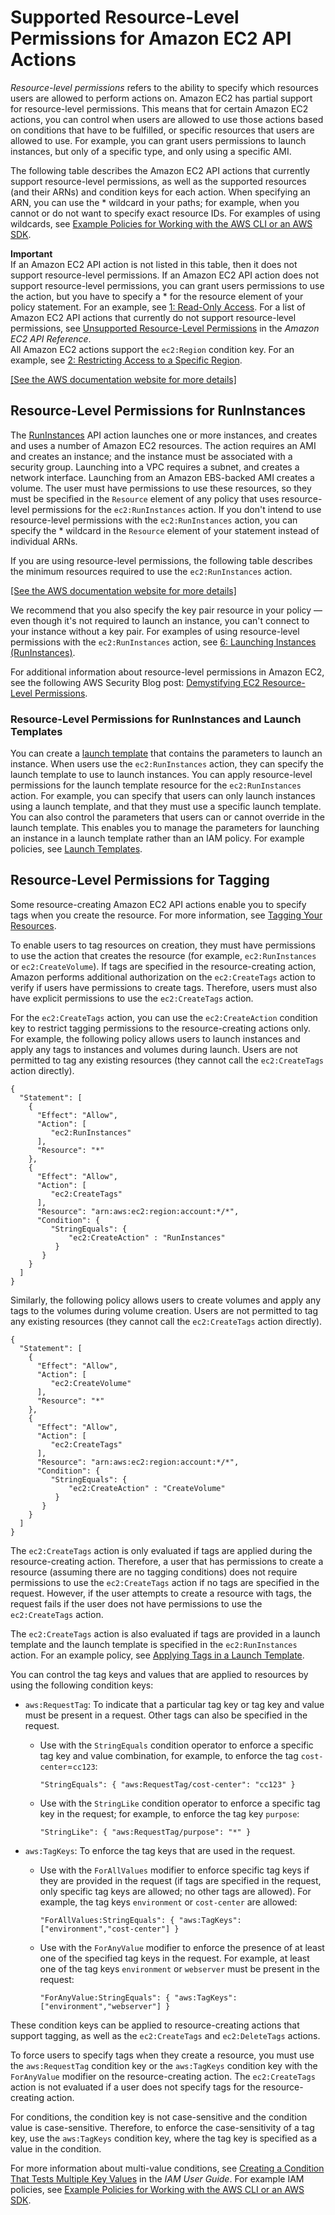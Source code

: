 # Supported Resource\-Level Permissions for Amazon EC2 API Actions<a name="ec2-supported-iam-actions-resources"></a>

*Resource\-level permissions* refers to the ability to specify which resources users are allowed to perform actions on\. Amazon EC2 has partial support for resource\-level permissions\. This means that for certain Amazon EC2 actions, you can control when users are allowed to use those actions based on conditions that have to be fulfilled, or specific resources that users are allowed to use\. For example, you can grant users permissions to launch instances, but only of a specific type, and only using a specific AMI\.

The following table describes the Amazon EC2 API actions that currently support resource\-level permissions, as well as the supported resources \(and their ARNs\) and condition keys for each action\. When specifying an ARN, you can use the \* wildcard in your paths; for example, when you cannot or do not want to specify exact resource IDs\. For examples of using wildcards, see [Example Policies for Working with the AWS CLI or an AWS SDK](ExamplePolicies_EC2.md)\.

**Important**  
If an Amazon EC2 API action is not listed in this table, then it does not support resource\-level permissions\. If an Amazon EC2 API action does not support resource\-level permissions, you can grant users permissions to use the action, but you have to specify a \* for the resource element of your policy statement\. For an example, see [1: Read\-Only Access](ExamplePolicies_EC2.md#iam-example-read-only)\. For a list of Amazon EC2 API actions that currently do not support resource\-level permissions, see [Unsupported Resource\-Level Permissions](http://docs.aws.amazon.com/AWSEC2/latest/APIReference/ec2-api-permissions.html#ec2-api-unsupported-resource-permissions) in the *Amazon EC2 API Reference*\.   
All Amazon EC2 actions support the `ec2:Region` condition key\. For an example, see [2: Restricting Access to a Specific Region](ExamplePolicies_EC2.md#iam-example-region)\.

[\[See the AWS documentation website for more details\]](http://docs.aws.amazon.com/AWSEC2/latest/UserGuide/ec2-supported-iam-actions-resources.html)

## Resource\-Level Permissions for RunInstances<a name="supported-iam-actions-runinstances"></a>

The [RunInstances](http://docs.aws.amazon.com/AWSEC2/latest/APIReference/ApiReference-query-RunInstances.html) API action launches one or more instances, and creates and uses a number of Amazon EC2 resources\. The action requires an AMI and creates an instance; and the instance must be associated with a security group\. Launching into a VPC requires a subnet, and creates a network interface\. Launching from an Amazon EBS\-backed AMI creates a volume\. The user must have permissions to use these resources, so they must be specified in the `Resource` element of any policy that uses resource\-level permissions for the `ec2:RunInstances` action\. If you don't intend to use resource\-level permissions with the `ec2:RunInstances` action, you can specify the \* wildcard in the `Resource` element of your statement instead of individual ARNs\.

If you are using resource\-level permissions, the following table describes the minimum resources required to use the `ec2:RunInstances` action\. 

[\[See the AWS documentation website for more details\]](http://docs.aws.amazon.com/AWSEC2/latest/UserGuide/ec2-supported-iam-actions-resources.html)

We recommend that you also specify the key pair resource in your policy — even though it's not required to launch an instance, you can't connect to your instance without a key pair\. For examples of using resource\-level permissions with the `ec2:RunInstances` action, see [6: Launching Instances \(RunInstances\)](ExamplePolicies_EC2.md#iam-example-runinstances)\.

For additional information about resource\-level permissions in Amazon EC2, see the following AWS Security Blog post: [Demystifying EC2 Resource\-Level Permissions](https://aws.amazon.com/blogs/security/demystifying-ec2-resource-level-permissions/)\.

### Resource\-Level Permissions for RunInstances and Launch Templates<a name="supported-iam-actions-runinstances-launch-templates"></a>

You can create a [launch template](ec2-launch-templates.md) that contains the parameters to launch an instance\. When users use the `ec2:RunInstances` action, they can specify the launch template to use to launch instances\. You can apply resource\-level permissions for the launch template resource for the `ec2:RunInstances` action\. For example, you can specify that users can only launch instances using a launch template, and that they must use a specific launch template\. You can also control the parameters that users can or cannot override in the launch template\. This enables you to manage the parameters for launching an instance in a launch template rather than an IAM policy\. For example policies, see [Launch Templates](ExamplePolicies_EC2.md#iam-example-runinstances-launch-templates)\.

## Resource\-Level Permissions for Tagging<a name="supported-iam-actions-tagging"></a>

Some resource\-creating Amazon EC2 API actions enable you to specify tags when you create the resource\. For more information, see [Tagging Your Resources](Using_Tags.md#tag-resources)\.

To enable users to tag resources on creation, they must have permissions to use the action that creates the resource \(for example, `ec2:RunInstances` or `ec2:CreateVolume`\)\. If tags are specified in the resource\-creating action, Amazon performs additional authorization on the `ec2:CreateTags` action to verify if users have permissions to create tags\. Therefore, users must also have explicit permissions to use the `ec2:CreateTags` action\. 

For the `ec2:CreateTags` action, you can use the `ec2:CreateAction` condition key to restrict tagging permissions to the resource\-creating actions only\. For example, the following policy allows users to launch instances and apply any tags to instances and volumes during launch\. Users are not permitted to tag any existing resources \(they cannot call the `ec2:CreateTags` action directly\)\.

```
{
  "Statement": [
    {
      "Effect": "Allow",
      "Action": [
         "ec2:RunInstances"
      ],
      "Resource": "*"
    },
    {
      "Effect": "Allow",
      "Action": [
         "ec2:CreateTags"
      ],
      "Resource": "arn:aws:ec2:region:account:*/*",
      "Condition": {
         "StringEquals": {
             "ec2:CreateAction" : "RunInstances"
          }
       }
    }
  ]
}
```

Similarly, the following policy allows users to create volumes and apply any tags to the volumes during volume creation\. Users are not permitted to tag any existing resources \(they cannot call the `ec2:CreateTags` action directly\)\.

```
{
  "Statement": [
    {
      "Effect": "Allow",
      "Action": [
         "ec2:CreateVolume"
      ],
      "Resource": "*"
    },
    {
      "Effect": "Allow",
      "Action": [
         "ec2:CreateTags"
      ],
      "Resource": "arn:aws:ec2:region:account:*/*",
      "Condition": {
         "StringEquals": {
             "ec2:CreateAction" : "CreateVolume"
          }
       }
    }
  ]
}
```

The `ec2:CreateTags` action is only evaluated if tags are applied during the resource\-creating action\. Therefore, a user that has permissions to create a resource \(assuming there are no tagging conditions\) does not require permissions to use the `ec2:CreateTags` action if no tags are specified in the request\. However, if the user attempts to create a resource with tags, the request fails if the user does not have permissions to use the `ec2:CreateTags` action\.

The `ec2:CreateTags` action is also evaluated if tags are provided in a launch template and the launch template is specified in the `ec2:RunInstances` action\. For an example policy, see [Applying Tags in a Launch Template](ExamplePolicies_EC2.md#iam-example-tags-launch-template)\.

You can control the tag keys and values that are applied to resources by using the following condition keys:
+ `aws:RequestTag`: To indicate that a particular tag key or tag key and value must be present in a request\. Other tags can also be specified in the request\.
  + Use with the `StringEquals` condition operator to enforce a specific tag key and value combination, for example, to enforce the tag `cost-center`=`cc123`:

    ```
    "StringEquals": { "aws:RequestTag/cost-center": "cc123" }
    ```
  + Use with the `StringLike` condition operator to enforce a specific tag key in the request; for example, to enforce the tag key `purpose`:

    ```
    "StringLike": { "aws:RequestTag/purpose": "*" }
    ```
+ `aws:TagKeys`: To enforce the tag keys that are used in the request\.
  + Use with the `ForAllValues` modifier to enforce specific tag keys if they are provided in the request \(if tags are specified in the request, only specific tag keys are allowed; no other tags are allowed\)\. For example, the tag keys `environment` or `cost-center` are allowed:

    ```
    "ForAllValues:StringEquals": { "aws:TagKeys": ["environment","cost-center"] }
    ```
  + Use with the `ForAnyValue` modifier to enforce the presence of at least one of the specified tag keys in the request\. For example, at least one of the tag keys `environment` or `webserver` must be present in the request:

    ```
    "ForAnyValue:StringEquals": { "aws:TagKeys": ["environment","webserver"] }
    ```

These condition keys can be applied to resource\-creating actions that support tagging, as well as the `ec2:CreateTags` and `ec2:DeleteTags` actions\. 

To force users to specify tags when they create a resource, you must use the `aws:RequestTag` condition key or the `aws:TagKeys` condition key with the `ForAnyValue` modifier on the resource\-creating action\. The `ec2:CreateTags` action is not evaluated if a user does not specify tags for the resource\-creating action\.

For conditions, the condition key is not case\-sensitive and the condition value is case\-sensitive\. Therefore, to enforce the case\-sensitivity of a tag key, use the `aws:TagKeys` condition key, where the tag key is specified as a value in the condition\.

For more information about multi\-value conditions, see [Creating a Condition That Tests Multiple Key Values](http://docs.aws.amazon.com/IAM/latest/UserGuide/reference_policies_multi-value-conditions.html) in the *IAM User Guide*\. For example IAM policies, see [Example Policies for Working with the AWS CLI or an AWS SDK](ExamplePolicies_EC2.md)\.